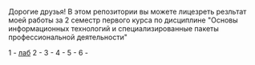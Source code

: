 Дорогие друзья! В этом репозитории вы можете лицезреть резльтат моей работы за 2 семестр первого курса по дисциплине "Основы информационных технологий и специализированные пакеты профессиональной деятельности"

1 - [лаб](https://github.com/NikitaMorgunov11/Laboratory-work-of-Morgunov-N.S.-2025/tree/main/Лабораторная%20работа%201)
2 -
3 - 
4 -
5 - 
6 - 
